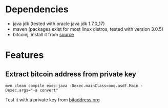 Dependencies
============

* java jdk (tested with oracle java jdk 1.7.0_17)
* maven (packages exist for most linux distros, tested with version 3.0.5)
* bitcoinj, install it from [source](http://code.google.com/p/bitcoinj/wiki/UsingMaven)

Features
========

Extract bitcoin address from private key
----------------------------------------

``mvn clean compile exec:java -Dexec.mainClass=ooq.asdf.Main -Dexec.args="-a convert"``

Test it with a private key from [bitaddress.org](https://www.bitaddress.org/)

